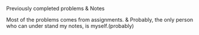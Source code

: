 Previously completed problems & Notes

Most of the problems comes from assignments. & Probably, the only person who can under stand my notes, is myself.(probably)

